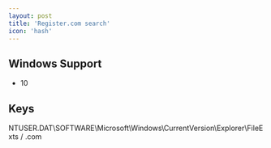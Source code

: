 ```yaml
---
layout: post
title: 'Register.com search'
icon: 'hash'
---
```


## Windows Support

- 10



## Keys

NTUSER.DAT\SOFTWARE\Microsoft\Windows\CurrentVersion\Explorer\FileExts / .com

